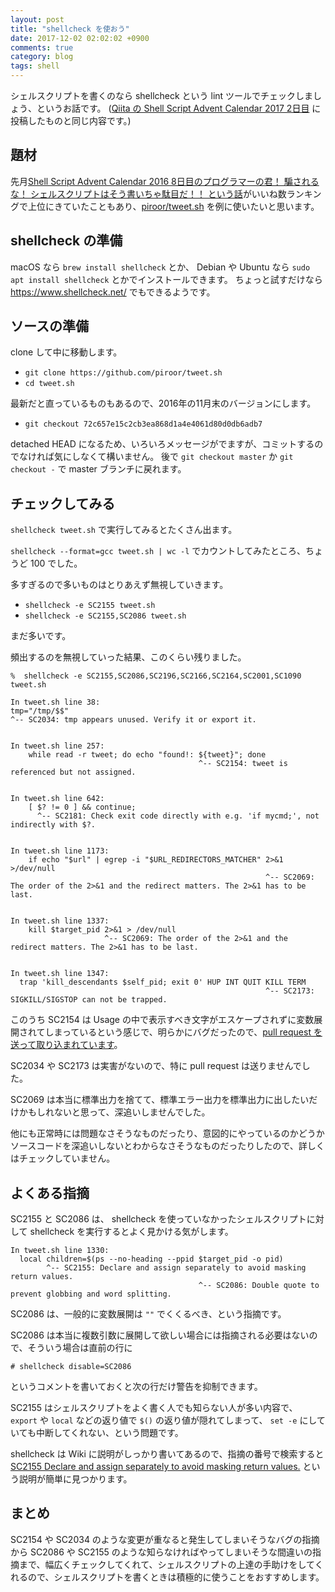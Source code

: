 ```yaml
---
layout: post
title: "shellcheck を使おう"
date: 2017-12-02 02:02:02 +0900
comments: true
category: blog
tags: shell
---
```

シェルスクリプトを書くのなら shellcheck という lint ツールでチェックしましょう、というお話です。
([Qiita の Shell Script Advent Calendar 2017 2日目](https://qiita.com/znz/items/63a3d581e8ed6ff11b8e) に投稿したものと同じ内容です。)

<!--more-->

## 題材

先月[Shell Script Advent Calendar 2016 8日目のプログラマーの君！ 騙されるな！ シェルスクリプトはそう書いちゃ駄目だ！！ という話](https://qiita.com/piroor/items/77233173707a0baa6360)がいいね数ランキングで上位にきていたこともあり、[piroor/tweet.sh](https://github.com/piroor/tweet.sh) を例に使いたいと思います。

## shellcheck の準備

macOS なら `brew install shellcheck` とか、 Debian や Ubuntu なら `sudo apt install shellcheck` とかでインストールできます。
ちょっと試すだけなら <https://www.shellcheck.net/> でもできるようです。

## ソースの準備

clone して中に移動します。

- `git clone https://github.com/piroor/tweet.sh`
- `cd tweet.sh`

最新だと直っているものもあるので、2016年の11月末のバージョンにします。

- `git checkout 72c657e15c2cb3ea868d1a4e4061d80d0db6adb7`

detached HEAD になるため、いろいろメッセージがでますが、コミットするのでなければ気にしなくて構いません。
後で `git checkout master` か `git checkout -` で master ブランチに戻れます。

<!--
git checkout '@{2016-12-01}' にしていたらうまくいかなかったので変更したら、以下の文が無関係になってしまった。

個人的には、ブレース展開を避けるために `{}` を含む引数は常にクオートするようにしていますが、この例の場合は展開されないのでクオートしなくても良いようです。
大丈夫かどうか考えるのが面倒なら、そのまま渡したい場合は常にクオートする方が考えるのが楽です。
-->

## チェックしてみる

`shellcheck tweet.sh` で実行してみるとたくさん出ます。

`shellcheck --format=gcc tweet.sh | wc -l` でカウントしてみたところ、ちょうど 100 でした。

多すぎるので多いものはとりあえず無視していきます。

- `shellcheck -e SC2155 tweet.sh`
- `shellcheck -e SC2155,SC2086 tweet.sh`

まだ多いです。

頻出するのを無視していった結果、このくらい残りました。

```
%  shellcheck -e SC2155,SC2086,SC2196,SC2166,SC2164,SC2001,SC1090 tweet.sh

In tweet.sh line 38:
tmp="/tmp/$$"
^-- SC2034: tmp appears unused. Verify it or export it.


In tweet.sh line 257:
    while read -r tweet; do echo "found!: ${tweet}"; done
                                          ^-- SC2154: tweet is referenced but not assigned.


In tweet.sh line 642:
    [ $? != 0 ] && continue;
      ^-- SC2181: Check exit code directly with e.g. 'if mycmd;', not indirectly with $?.


In tweet.sh line 1173:
    if echo "$url" | egrep -i "$URL_REDIRECTORS_MATCHER" 2>&1 >/dev/null
                                                         ^-- SC2069: The order of the 2>&1 and the redirect matters. The 2>&1 has to be last.


In tweet.sh line 1337:
    kill $target_pid 2>&1 > /dev/null
                     ^-- SC2069: The order of the 2>&1 and the redirect matters. The 2>&1 has to be last.


In tweet.sh line 1347:
  trap 'kill_descendants $self_pid; exit 0' HUP INT QUIT KILL TERM
                                                         ^-- SC2173: SIGKILL/SIGSTOP can not be trapped.
```

このうち SC2154 は Usage の中で表示すべき文字がエスケープされずに変数展開されてしまっているという感じで、明らかにバグだったので、[pull request を送って取り込まれています](https://github.com/piroor/tweet.sh/pull/2)。

SC2034 や SC2173 は実害がないので、特に pull request は送りませんでした。

SC2069 は本当に標準出力を捨てて、標準エラー出力を標準出力に出したいだけかもしれないと思って、深追いしませんでした。

他にも正常時には問題なさそうなものだったり、意図的にやっているのかどうかソースコードを深追いしないとわからなさそうなものだったりしたので、詳しくはチェックしていません。

## よくある指摘

SC2155 と SC2086 は、 shellcheck を使っていなかったシェルスクリプトに対して shellcheck を実行するとよく見かける気がします。

```
In tweet.sh line 1330:
  local children=$(ps --no-heading --ppid $target_pid -o pid)
        ^-- SC2155: Declare and assign separately to avoid masking return values.
                                          ^-- SC2086: Double quote to prevent globbing and word splitting.
```

SC2086 は、一般的に変数展開は `""` でくくるべき、という指摘です。

SC2086 は本当に複数引数に展開して欲しい場合には指摘される必要はないので、そういう場合は直前の行に

    # shellcheck disable=SC2086

というコメントを書いておくと次の行だけ警告を抑制できます。

SC2155 はシェルスクリプトをよく書く人でも知らない人が多い内容で、 `export` や `local` などの返り値で `$()` の返り値が隠れてしまって、 `set -e` にしていても中断してくれない、という問題です。

shellcheck は Wiki に説明がしっかり書いてあるので、指摘の番号で検索すると [SC2155 Declare and assign separately to avoid masking return values.](https://github.com/koalaman/shellcheck/wiki/SC2155) という説明が簡単に見つかります。

## まとめ

SC2154 や SC2034 のような変更が重なると発生してしまいそうなバグの指摘から SC2086 や SC2155 のような知らなければやってしまいそうな間違いの指摘まで、幅広くチェックしてくれて、シェルスクリプトの上達の手助けをしてくれるので、シェルスクリプトを書くときは積極的に使うことをおすすめします。
